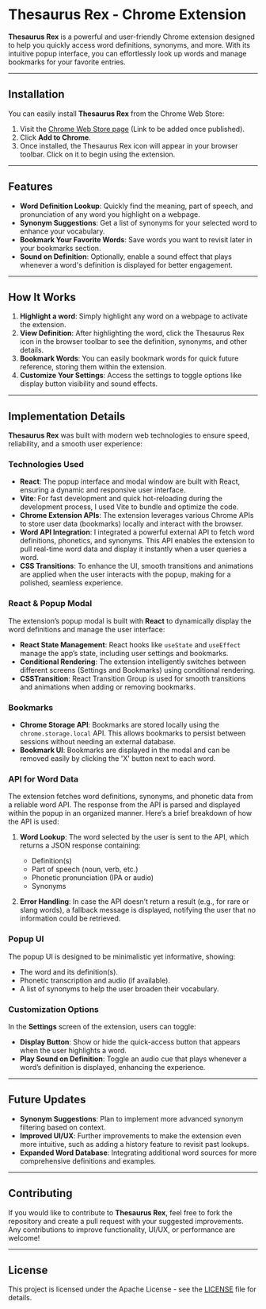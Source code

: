 # Thesaurus Rex - Chrome Extension

**Thesaurus Rex** is a powerful and user-friendly Chrome extension designed to help you quickly access word definitions, synonyms, and more. With its intuitive popup interface, you can effortlessly look up words and manage bookmarks for your favorite entries.

---

## **Installation**

You can easily install **Thesaurus Rex** from the Chrome Web Store:

1. Visit the [Chrome Web Store page](https://chrome.google.com/webstore/detail/thesaurus-rex) (Link to be added once published).
2. Click **Add to Chrome**.
3. Once installed, the Thesaurus Rex icon will appear in your browser toolbar. Click on it to begin using the extension.

---

## **Features**

- **Word Definition Lookup**: Quickly find the meaning, part of speech, and pronunciation of any word you highlight on a webpage.
- **Synonym Suggestions**: Get a list of synonyms for your selected word to enhance your vocabulary.
- **Bookmark Your Favorite Words**: Save words you want to revisit later in your bookmarks section.
- **Sound on Definition**: Optionally, enable a sound effect that plays whenever a word's definition is displayed for better engagement.

---

## **How It Works**

1. **Highlight a word**: Simply highlight any word on a webpage to activate the extension.
2. **View Definition**: After highlighting the word, click the Thesaurus Rex icon in the browser toolbar to see the definition, synonyms, and other details.
3. **Bookmark Words**: You can easily bookmark words for quick future reference, storing them within the extension.
4. **Customize Your Settings**: Access the settings to toggle options like display button visibility and sound effects.

---

## **Implementation Details**

**Thesaurus Rex** was built with modern web technologies to ensure speed, reliability, and a smooth user experience:

### **Technologies Used**

- **React**: The popup interface and modal window are built with React, ensuring a dynamic and responsive user interface.
- **Vite**: For fast development and quick hot-reloading during the development process, I used Vite to bundle and optimize the code.
- **Chrome Extension APIs**: The extension leverages various Chrome APIs to store user data (bookmarks) locally and interact with the browser.
- **Word API Integration**: I integrated a powerful external API to fetch word definitions, phonetics, and synonyms. This API enables the extension to pull real-time word data and display it instantly when a user queries a word.
- **CSS Transitions**: To enhance the UI, smooth transitions and animations are applied when the user interacts with the popup, making for a polished, seamless experience.

### **React & Popup Modal**

The extension’s popup modal is built with **React** to dynamically display the word definitions and manage the user interface:

- **React State Management**: React hooks like `useState` and `useEffect` manage the app’s state, including user settings and bookmarks.
- **Conditional Rendering**: The extension intelligently switches between different screens (Settings and Bookmarks) using conditional rendering.
- **CSSTransition**: React Transition Group is used for smooth transitions and animations when adding or removing bookmarks.

### **Bookmarks**

- **Chrome Storage API**: Bookmarks are stored locally using the `chrome.storage.local` API. This allows bookmarks to persist between sessions without needing an external database.
- **Bookmark UI**: Bookmarks are displayed in the modal and can be removed easily by clicking the 'X' button next to each word.
  
### **API for Word Data**

The extension fetches word definitions, synonyms, and phonetic data from a reliable word API. The response from the API is parsed and displayed within the popup in an organized manner. Here’s a brief breakdown of how the API is used:

1. **Word Lookup**: The word selected by the user is sent to the API, which returns a JSON response containing:
   - Definition(s)
   - Part of speech (noun, verb, etc.)
   - Phonetic pronunciation (IPA or audio)
   - Synonyms
   
2. **Error Handling**: In case the API doesn’t return a result (e.g., for rare or slang words), a fallback message is displayed, notifying the user that no information could be retrieved.

### **Popup UI**

The popup UI is designed to be minimalistic yet informative, showing:
- The word and its definition(s).
- Phonetic transcription and audio (if available).
- A list of synonyms to help the user broaden their vocabulary.
  
### **Customization Options**

In the **Settings** screen of the extension, users can toggle:
- **Display Button**: Show or hide the quick-access button that appears when the user highlights a word.
- **Play Sound on Definition**: Toggle an audio cue that plays whenever a word’s definition is displayed, enhancing the experience.

---

## **Future Updates**

- **Synonym Suggestions**: Plan to implement more advanced synonym filtering based on context.
- **Improved UI/UX**: Further improvements to make the extension even more intuitive, such as adding a history feature to revisit past lookups.
- **Expanded Word Database**: Integrating additional word sources for more comprehensive definitions and examples.

---

## **Contributing**

If you would like to contribute to **Thesaurus Rex**, feel free to fork the repository and create a pull request with your suggested improvements. Any contributions to improve functionality, UI/UX, or performance are welcome!

---

## **License**

This project is licensed under the Apache License - see the [LICENSE](LICENSE) file for details.
